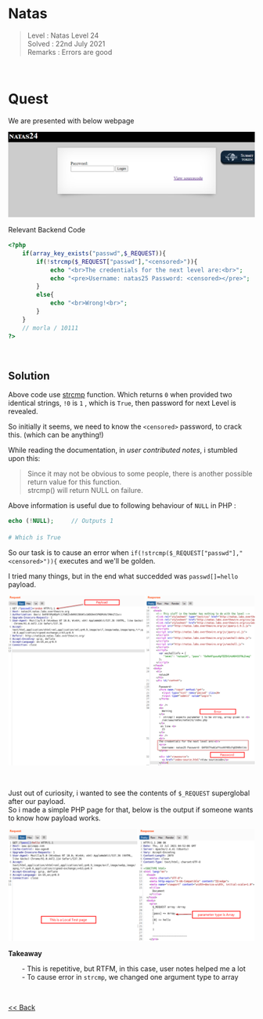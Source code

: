 # Natas
> Level : Natas Level 24<br/>
> Solved : 22nd July 2021<br/>
> Remarks : Errors are good<br/>
<br/>

# Quest
We are presented with below webpage

![](./images/Level24.png)

Relevant Backend Code

```php
<?php
    if(array_key_exists("passwd",$_REQUEST)){
        if(!strcmp($_REQUEST["passwd"],"<censored>")){
            echo "<br>The credentials for the next level are:<br>";
            echo "<pre>Username: natas25 Password: <censored></pre>";
        }
        else{
            echo "<br>Wrong!<br>";
        }
    }
    // morla / 10111
?> 
```

<br/>

## Solution
Above code use [strcmp](https://www.php.net/manual/en/function.strcmp.php) function. Which returns `0` when provided two identical strings, `!0` is `1` , which is `True`, then password for next Level is revealed.

So initially it seems, we need to know the `<censored>` password, to crack this. (which can be anything!)

While reading the documentation, in *user contributed notes*, i stumbled upon this:
> Since it may not be obvious to some people, there is another possible return value for this function.<br/>
> strcmp() will return NULL on failure.


Above information is useful due to following behaviour of `NULL` in PHP :

```php
echo (!NULL);     // Outputs 1

# Which is True
```

So our task is to cause an error when  `if(!strcmp($_REQUEST["passwd"],"<censored>")){` executes and we'll be golden.

I tried many things, but in the end what succedded was `passwd[]=hello` payload.

![](./images/Level24_solution.png)

<br/>

Just out of curiosity, i wanted to see the contents of `$_REQUEST` superglobal after our payload. <br/>
So i made a simple PHP page for that, below is the output if someone wants to know how payload works.

![](./images/Level24.1_solution.png)

<span id=green>**Takeaway**</span><br/>

  - This is repetitive, but RTFM, in this case, user notes helped me a lot<br/>
  - To cause error in `strcmp`, we changed one argument type to array<br/>

<br/>

[<< Back](https://grey-fish.github.io/Natas/index.html)

